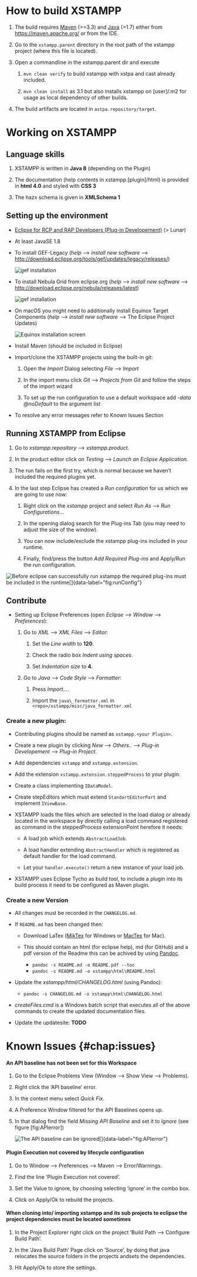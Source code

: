 How to build XSTAMPP
====================

1.  The build requires [Maven](https://maven.apache.org/) (>=3.3) and
    [Java](http://www.oracle.com/technetwork/java/javase/overview/index.html)
    (>1.7) either from https://maven.apache.org/ or from the IDE.

2.  Go to the `xstampp.parent` directory in the root path of the xstampp
    project (where this file is located).

3.  Open a commandline in the xstampp.parent dir and execute

    1.  `mvn clean verify` to build xstampp with xstpa and cast already
        included.

    2.  `mvn clean install` as 3.1 but also installs xstampp on
        [user]/.m2 for usage as local dependency of other builds.

4.  The build artifacts are located in `astpa.repository/target`.

Working on XSTAMPP
==================

Language skills
---------------

1.  XSTAMPP is written in **Java 8** (depending on the Plugin)

2.  The documentation (help contents in xstampp.\[plugin\]/html) is
    provided in **html 4.0** and styled with **CSS 3**

3.  The hazx schema is given in **XMLSchema 1**

Setting up the environment
--------------------------

-   [Eclipse for RCP and RAP Developers (Plug-in
    Developement)](http://eclipse.org/downloads) (> Lunar)

-   At least JavaSE 1.8

-   To install GEF-Legacy (*help* —> *install new
    software* —> http://download.eclipse.org/tools/gef/updates/legacy/releases/)

    ![gef installation](doc/images/eclipseInstallNewSoftwareGefLegacy.png)

-   To install Nebula Grid from eclipse.org (*help* —> *install new
    software* —> http://download.eclipse.org/nebula/releases/latest)

    ![gef installation](doc/images/eclipseInstallNewSoftwareNebula.png)

-   On macOS you might need to additionally install Equinox Target Components
    (*help* —> *install new software* —> The Eclipse Project Updates)

    ![Equinox installation screen](doc/images/eclipseInstallNewSoftwareEquinox.png)

-   Install Maven (should be included in Eclipse)

-   Import/clone the XSTAMPP projects using the built-in git:

    1.  Open the *Import* Dialog selecting *File* —> *Import*

    2.  In the import menu click *Git* —> *Projects from Git*
        and follow the steps of the import wizard

    3.  To set up the run configuration to use a default workspace add *-data @noDefault* to the argument list

-   To resolve any error messages refer to Known Issues Section

Running XSTAMPP from Eclipse
----------------------------

1.  Go to *xstampp.repository* —> *xstampp.product*.

2.  In the product editor click on *Testing* —> *Launch an
    Eclipse Application*.

3.  The run fails on the first try, which is normal because we haven’t
    included the required plugins yet.

4.  In the last step Eclipse has created a *Run configuration* for us
    which we are going to use now:

    1.  Right click on the *xstampp* project and select *Run
        As* —> *Run Configurations..*.

    2.  In the opening dialog search for the Plug-ins Tab (you may need to adjust the size of the
        window).

    3.  You can now include/exclude the xstampp plug-ins included in
        your runtime.

    4.  Finally, find/press the button *Add Required Plug-ins* and
        Apply/Run the run configuration.

![Before eclipse can successfully run xstampp the required plug-ins must
be included in the
runtime[]{data-label="fig:runConfig"}](doc/images/runConfig.png)

Contribute
----------

-   Setting up Eclipse Preferences (open
    *Eclipse* —> *Window* —> *Preferences*):

    1.  Go to *XML* —> *XML Files* —> *Editor*:

        1.  Set the *Line width* to **120**.

        2.  Check the radio box *Indent using spaces*.

        3.  Set *Indentation size* to **4**.

    2.  Go to *Java* —> *Code Style* —> *Formatter*:

        1.  Press *Import...*.

        2.  Import the `java\_formatter.xml` in
            `<repo>/xstampp/misc/java_formatter.xml`

### Create a new plugin:

-   Contributing plugins should be named as `xstampp.<your Plugin>`.

-   Create a new plugin by clicking
    *New* —> *Others..* —> *Plug-in
    Developement* —> *Plug-in Project*.

-   Add dependencies `xstampp` and `xstampp.extension`.

-   Add the extension `xstampp.extension.steppedProcess` to your plugin.

-   Create a class implementing `IDataModel`.

-   Create stepEditors which must extend `StandartEditorPart` and
    implement `IViewBase`.

-   XSTAMPP loads the files which are selected in the load dialog or
    already located in the workspace by directly calling a load command
    registered as command in the steppedProcess extensionPoint herefore
    it needs:

    -   A load job which extends `AbstractLoadJob`.

    -   A load handler extending `AbstractHandler` which is registered as
        default handler for the load command.

    -   Let your `handler.execute()` return a new instance of your load
        job.

-   XSTAMPP uses Eclipse Tycho as build tool, to include a plugin into
    its build process it need to be configured as Maven plugin.

### Create a new Version

-   All changes must be recorded in the `CHANGELOG.md`.

-   If `README.md` has been changed then:

    -   Download LaTex ([MikTex](https://miktex.org/) for Windows or
        [MacTex](http://tug.org/mactex/) for Mac).

    -   This should contain an html (for eclipse help), md (for GitHub)
        and a pdf version of the Readme this can be achived by using
        [Pandoc](https://pandoc.org).

        - `pandoc -s README.md -o README.pdf --toc`
        - `pandoc -s README.md -o xstampp\html\README.html`
        

-   Update the *xstampp/html/CHANGELOG.html* (using Pandoc):

    - `pandoc -s CHANGELOG.md -o xstampp\html\CHANGELOG.html`

-   *createFiles.cmd* is a Windows batch script that executes all of the
    above commands to create the updated documentation files.

- Update the updatesite: **TODO**

Known Issues {#chap:issues}
============

#### An API baseline has not been set for this Workspace

1.  Go to the Eclipse Problems View
    (Window —>  Show View —>  Problems).

2.  Right click the ’API baseline’ error.

3.  In the context menu select *Quick Fix*.

4.  A Preference Window filtered for the API Baselines opens up.

5.  In that dialog find the field *Missing API Baseline* and set it to
    *Ignore* (see figure \[fig:APIerror\])

    ![The API baseline can be
    ignored[]{data-label="fig:APIerror"}](doc/images/ignoreAPIError.png)

#### Plugin Execution not covered by lifecycle configuration

1.  Go to
    Window —> Preferences —> Maven —> Error/Warnings.

2.  Find the line ’Plugin Execution not covered’.

3.  Set the Value to ignore, by choosing selecting ’ignore’ in the combo
    box.

4.  Click on Apply/Ok to rebuild the projects.

#### When cloning into/ importing xstampp and its sub projects to eclipse the project dependencies must be located sometimes

1.  In the Project Explorer right click on the project ’Build
    Path —> Configure Build Path’.

2.  In the ’Java Build Path’ Page click on ’Source’, by doing that java
    relocates the source folders in the projects andsets the
    dependencies.

3.  Hit Apply/Ok to store the settings.
